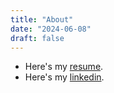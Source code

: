 ```yaml
---
title: "About"
date: "2024-06-08"
draft: false
---
```


- Here's my [resume](https://google.com).
- Here's my [linkedin](https://google.com).
